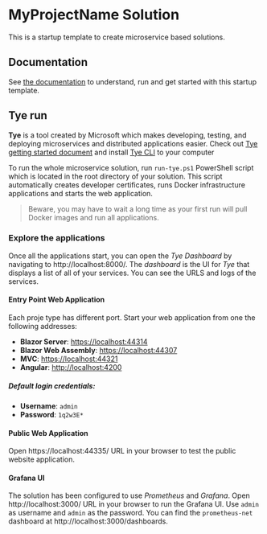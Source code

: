 # MyProjectName Solution

This is a startup template to create microservice based solutions.

## Documentation

See [the documentation](https://docs.abp.io/en/commercial/latest/startup-templates/microservice/index) to understand, run and get started with this startup template.

## Tye run

**Tye** is a tool created by Microsoft which makes developing, testing, and deploying microservices and distributed applications easier. Check out [Tye getting started document](https://github.com/dotnet/tye/blob/master/docs/getting_started.md) and install [Tye CLI](https://github.com/dotnet/tye) to your computer

To run the whole microservice solution, run `run-tye.ps1` PowerShell script which is located in the root directory of your solution. This script automatically creates developer certificates, runs Docker infrastructure applications and starts the web application.

> Beware, you may have to wait a long time as your first run will pull Docker images and run all applications.

### Explore the applications

Once all the applications start, you can open the _Tye Dashboard_ by navigating to http://localhost:8000/. The _dashboard_ is the UI for _Tye_ that displays a list of all of your services. You can see the URLS and logs of the services.

#### Entry Point Web Application

Each proje type has different port. Start your web application from one the following addresses:

-   **Blazor Server**: [https://localhost:44314](https://localhost:44314/)
-   **Blazor Web Assembly**: [https://localhost:44307](https://localhost:44307/)
-   **MVC**: [https://localhost:44321](https://localhost:44321/)
-   **Angular**: [http://localhost:4200](http://localhost:4200/)

##### Default login credentials:

-   **Username**: `admin`
-   **Password**: `1q2w3E*`

#### Public Web Application

Open https://localhost:44335/ URL in your browser to test the public website application.

#### Grafana UI

The solution has been configured to use _Prometheus_ and _Grafana_. Open http://localhost:3000/ URL in your browser to run the Grafana UI. Use `admin` as username and `admin` as the password. You can find the `prometheus-net` dashboard at http://localhost:3000/dashboards.
